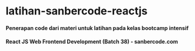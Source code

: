 # latihan-sanbercode-reactjs
#### Penerapan code dari materi untuk latihan pada kelas bootcamp intensif 
#### React JS Web Frontend Development (Batch 38) - sanbercode.com

